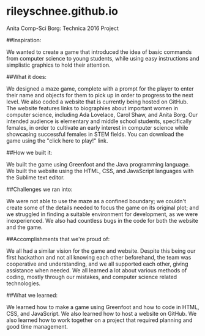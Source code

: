 # rileyschnee.github.io
Anita Comp-Sci Borg: Technica 2016 Project

##Inspiration:

We wanted to create a game that introduced the idea of basic commands from computer science to young students, while using easy instructions and simplistic graphics to hold their attention.

##What it does:

We designed a maze game, complete with a prompt for the player to enter their name and objects for them to pick up in order to progress to the next level. We also coded a website that is currently being hosted on GitHub. The website features links to biographies about important women in computer science, including Ada Lovelace, Carol Shaw, and Anita Borg. Our intended audience is elementary and middle school students, specifically females, in order to cultivate an early interest in computer science while showcasing successful females in STEM fields. You can download the game using the "click here to play!" link.

##How we built it:

We built the game using Greenfoot and the Java programming language. We built the website using the HTML, CSS, and JavaScript languages with the Sublime text editor.

##Challenges we ran into:

We were not able to use the maze as a confined boundary; we couldn't create some of the details needed to focus the game on its original plot; and we struggled in finding a suitable environment for development, as we were inexperienced. We also had countless bugs in the code for both the website and the game.

##Accomplishments that we're proud of:

We all had a similar vision for the game and website. Despite this being our first hackathon and not all knowing each other beforehand, the team was cooperative and understanding, and we all supported each other, giving assistance when needed. We all learned a lot about various methods of coding, mostly through our mistakes, and computer science related technologies.

##What we learned:

We learned how to make a game using Greenfoot and how to code in HTML, CSS, and JavaScript. We also learned how to host a website on GitHub. We also learned how to work together on a project that required planning and good time management.
